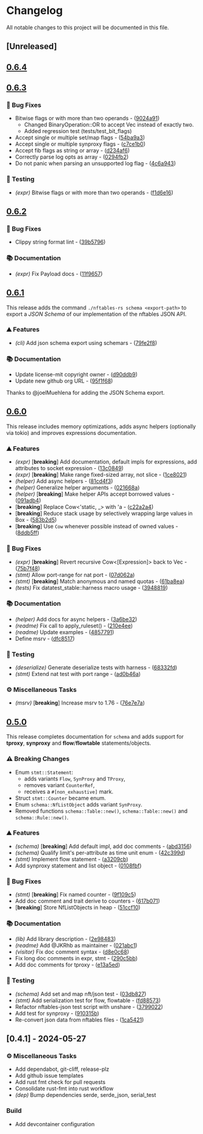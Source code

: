 # Changelog

All notable changes to this project will be documented in this file.

## [Unreleased]

## [0.6.4](https://github.com/nftables-rs/nftables-rs/compare/v0.6.3...v0.6.4)


## [0.6.3](https://github.com/nftables-rs/nftables-rs/compare/v0.6.2...v0.6.3)

### 🐛 Bug Fixes

- Bitwise flags or with more than two operands - ([9024a91](https://github.com/nftables-rs/nftables-rs/commit/9024a91fc4d8764bc70c66eee8ce54ca599bfc9e))
  - Changed BinaryOperation::OR to accept Vec<Expression> instead of exactly two.
  - Added regression test (tests/test_bit_flags)
- Accept single or multiple set/map flags - ([54ba9a3](https://github.com/nftables-rs/nftables-rs/commit/54ba9a30e9d083be64dbf2b777fed56ffe173236))
- Accept single or multiple synproxy flags - ([c7ce1b0](https://github.com/nftables-rs/nftables-rs/commit/c7ce1b0c4a3a26bf3b8e86fffd5b4519a518bad9))
- Accept fib flags as string or array - ([d234af6](https://github.com/nftables-rs/nftables-rs/commit/d234af6ea17015dfd62cc249c38b15565fbfa3dd))
- Correctly parse log opts as array - ([0294fb2](https://github.com/nftables-rs/nftables-rs/commit/0294fb260173669ed556ba007642c875a6c3d71e))
- Do not panic when parsing an unsupported log flag - ([4c6a943](https://github.com/nftables-rs/nftables-rs/commit/4c6a943fef48457ca55f4b62ab944e58ad61607f))

### 🧪 Testing

- *(expr)* Bitwise flags or with more than two operands - ([f1d6e16](https://github.com/nftables-rs/nftables-rs/commit/f1d6e16bd6d91d6185cdf501be36401c58dfefaa))


## [0.6.2](https://github.com/nftables-rs/nftables-rs/compare/v0.6.1...v0.6.2)

### 🐛 Bug Fixes

- Clippy string format lint - ([39b5796](https://github.com/nftables-rs/nftables-rs/commit/39b57961da47dd7dedb520b42f3a136e4d4ad1c9))

### 📚 Documentation

- *(expr)* Fix Payload docs - ([11f9657](https://github.com/nftables-rs/nftables-rs/commit/11f9657f42308c238fbbf76319c0956d24936b9c))


## [0.6.1](https://github.com/nftables-rs/nftables-rs/compare/v0.6.0...v0.6.1)

This release adds the command `./nftables-rs schema <export-path>` to export a
*JSON Schema* of our implementation of the nftables JSON API.

### ⛰️ Features

- *(cli)* Add json schema export using schemars - ([79fe2f8](https://github.com/nftables-rs/nftables-rs/commit/79fe2f81ad3ab4d48de5784289914707e608a4af))

### 📚 Documentation

- Update license-mit copyright owner - ([d90ddb9](https://github.com/nftables-rs/nftables-rs/commit/d90ddb9edb3f38ee30dbea050d55db3dff5b6a79))
- Update new github org URL - ([95f1f68](https://github.com/nftables-rs/nftables-rs/commit/95f1f68ae246d87ed74872314ef08c931c68ce61))

Thanks to @joelMuehlena for adding the JSON Schema export.


## [0.6.0](https://github.com/nftables-rs/nftables-rs/compare/v0.5.0...v0.6.0)

This release includes memory optimizations, adds async helpers (optionally via tokio) and improves expressions documentation.

### ⛰️ Features

- *(expr)* [**breaking**] Add documentation, default impls for expressions,
  add attributes to socket expression - ([13c0849](https://github.com/nftables-rs/nftables-rs/commit/13c084968b04bba73a8161f8947f9d4901580a93))
- *(expr)* [**breaking**] Make range fixed-sized array, not slice - ([1ce8021](https://github.com/nftables-rs/nftables-rs/commit/1ce80215bdf4d6ce0d42794127caa11d4b270626))
- *(helper)* Add async helpers - ([81cd4f3](https://github.com/nftables-rs/nftables-rs/commit/81cd4f37387519eb7bfba833e9be13ed5ed728f6))
- *(helper)* Generalize helper arguments - ([021668a](https://github.com/nftables-rs/nftables-rs/commit/021668a9231864d597b9165719df9830ca8b0c92))
- *(helper)* [**breaking**] Make helper APIs accept borrowed values - ([091adb4](https://github.com/nftables-rs/nftables-rs/commit/091adb43134f523c4ae7276d59f87e55e3436d93))
- [**breaking**] Replace Cow<'static, _> with 'a - ([c22a2a4](https://github.com/nftables-rs/nftables-rs/commit/c22a2a47d68888441028e4921711b72ac15aee2a))
- [**breaking**] Reduce stack usage by selectively wrapping large values in Box - ([583b2d5](https://github.com/nftables-rs/nftables-rs/commit/583b2d58cb3a8d55a348752b7ef248a00df899bf))
- [**breaking**] Use `Cow` whenever possible instead of owned values - ([8ddb5ff](https://github.com/nftables-rs/nftables-rs/commit/8ddb5ff132e757b95ac8b4cb8e05295f38a7098e))

### 🐛 Bug Fixes

- *(expr)* [**breaking**] Revert recursive Cow<[Expression]> back to Vec - ([75b7f48](https://github.com/nftables-rs/nftables-rs/commit/75b7f48795fe87857f2e9dfcd859eb5075de30ac))
- *(stmt)* Allow port-range for nat port - ([07d062a](https://github.com/nftables-rs/nftables-rs/commit/07d062a8de0827a8a50f865d9ceaf61975ad8415))
- *(stmt)* [**breaking**] Match anonymous and named quotas - ([61ba8ea](https://github.com/nftables-rs/nftables-rs/commit/61ba8eaec6502674104b77666dc89f8bc052e7ad))
- *(tests)* Fix datatest_stable::harness macro usage - ([3948819](https://github.com/nftables-rs/nftables-rs/commit/3948819e109e4fe66ed1f7a954c9bd6d2f6530e6))

### 📚 Documentation

- *(helper)* Add docs for async helpers - ([3a6be32](https://github.com/nftables-rs/nftables-rs/commit/3a6be325a8f97bc42ca15cc4c4e183aa369c80ac))
- *(readme)* Fix call to apply_ruleset() - ([210e4ee](https://github.com/nftables-rs/nftables-rs/commit/210e4ee7c3eafd265be7e997294ba68571732ecc))
- *(readme)* Update examples - ([4857791](https://github.com/nftables-rs/nftables-rs/commit/48577917d67703819a9b73f3866df0bfaa3773eb))
- Define msrv - ([dfc8517](https://github.com/nftables-rs/nftables-rs/commit/dfc8517372dd8360dac27fbf8859d32b2f8f8bad))

### 🧪 Testing

- *(deserialize)* Generate deserialize tests with harness - ([68332fd](https://github.com/nftables-rs/nftables-rs/commit/68332fd8dfe3d03921b8f0fad64a324ba4b6b326))
- *(stmt)* Extend nat test with port range - ([ad0b46a](https://github.com/nftables-rs/nftables-rs/commit/ad0b46a0f5b6a739e10e0d8b2a39b50547ab02f3))

### ⚙️ Miscellaneous Tasks

- *(msrv)* [**breaking**] Increase msrv to 1.76 - ([76e7e7a](https://github.com/nftables-rs/nftables-rs/commit/76e7e7ad6b277bb63dd632adfe022cccf9959c5c))


## [0.5.0](https://github.com/namib-project/nftables-rs/compare/v0.4.1...v0.5.0)

This release completes documentation for `schema` and adds support for **tproxy**,
**synproxy** and **flow**/**flowtable** statements/objects.

### ⚠️ Breaking Changes

- Enum `stmt::Statement`:
  - adds variants `Flow`, `SynProxy` and `TProxy`,
  - removes variant `CounterRef`,
  - receives a `#[non_exhaustive]` mark.
- Struct `stmt::Counter` became enum.
- Enum `schema::NfListObject` adds variant `SynProxy`.
- Removed functions `schema::Table::new()`, `schema::Table::new()` and `schema::Rule::new()`.

### ⛰️ Features

- *(schema)* [**breaking**] Add default impl, add doc comments - ([abd3156](https://github.com/namib-project/nftables-rs/commit/abd3156e846c13be3a9c8a9df31395580ba0d75b))
- *(schema)* Qualify limit's per-attribute as time unit enum - ([42c399d](https://github.com/namib-project/nftables-rs/commit/42c399d2d26e8cb4ae9324e5315bcb746beb6f10))
- *(stmt)* Implement flow statement - ([a3209cb](https://github.com/namib-project/nftables-rs/commit/a3209cb2c293f64043d96a454dee9970eeda679a))
- Add synproxy statement and list object - ([0108fbf](https://github.com/namib-project/nftables-rs/commit/0108fbfc9ecf6523083b4bd77215431a90e11c16))

### 🐛 Bug Fixes

- *(stmt)* [**breaking**] Fix named counter - ([9f109c5](https://github.com/namib-project/nftables-rs/commit/9f109c51e4b657acf1194e4342f175b0394d2cd8))
- Add doc comment and trait derive to counters - ([617b071](https://github.com/namib-project/nftables-rs/commit/617b071330960cc8092ded5fcbaf91c0579e35d1))
- [**breaking**] Store NfListObjects in heap - ([51ccf10](https://github.com/namib-project/nftables-rs/commit/51ccf106dac1b810eec6d61af602284d594c440a))

### 📚 Documentation

- *(lib)* Add library description - ([2e98483](https://github.com/namib-project/nftables-rs/commit/2e98483b74a75c0e3dfed9dc53cc8d87ee0edda4))
- *(readme)* Add @JKRhb as maintainer - ([021abc1](https://github.com/namib-project/nftables-rs/commit/021abc1cbf636f980084e8390924691fa873d3df))
- *(visitor)* Fix doc comment syntax - ([d8e0c68](https://github.com/namib-project/nftables-rs/commit/d8e0c68391fdaa07c66ebb53e202239fae53be4b))
- Fix long doc comments in expr, stmt - ([290c5bb](https://github.com/namib-project/nftables-rs/commit/290c5bbb0c3890c0fa94b915e27b1d26b48f5042))
- Add doc comments for tproxy - ([e13a5ed](https://github.com/namib-project/nftables-rs/commit/e13a5ed90d9dcc9475e66e64ad0dc29a7bc71514))

### 🧪 Testing

- *(schema)* Add set and map nft/json test - ([03db827](https://github.com/namib-project/nftables-rs/commit/03db827a9a8630a3f10129b91eb47b06cb667c36))
- *(stmt)* Add serialization test for flow, flowtable - ([fd88573](https://github.com/namib-project/nftables-rs/commit/fd8857314d8a611724d753567664fd9301d4299e))
- Refactor nftables-json test script with unshare - ([3799022](https://github.com/namib-project/nftables-rs/commit/3799022069311f47770aa061da5c05bf70e306bb))
- Add test for synproxy - ([910315b](https://github.com/namib-project/nftables-rs/commit/910315ba22a8fc2f38e3d0e2ac84c670deb2ec82))
- Re-convert json data from nftables files - ([1ca5421](https://github.com/namib-project/nftables-rs/commit/1ca5421807e4663087cdcf5801ead27b74eb6b72))


## [0.4.1] - 2024-05-27

### ⚙️ Miscellaneous Tasks

- Add dependabot, git-cliff, release-plz
- Add github issue templates
- Add rust fmt check for pull requests
- Consolidate rust-fmt into rust workflow
- *(dep)* Bump dependencies serde, serde_json, serial_test

### Build

- Add devcontainer configuration

<!-- generated by git-cliff -->

